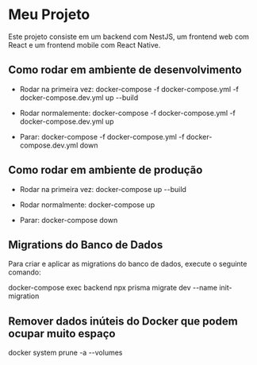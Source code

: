 # Meu Projeto

Este projeto consiste em um backend com NestJS, um frontend web com React e um frontend mobile com React Native.

## Como rodar em ambiente de desenvolvimento

- Rodar na primeira vez: docker-compose -f docker-compose.yml -f docker-compose.dev.yml up --build

- Rodar normalemente: docker-compose -f docker-compose.yml -f docker-compose.dev.yml up

- Parar: docker-compose -f docker-compose.yml -f docker-compose.dev.yml down

## Como rodar em ambiente de produção

- Rodar na primeira vez: docker-compose up --build

- Rodar normalmente: docker-compose up

- Parar: docker-compose down

## Migrations do Banco de Dados

Para criar e aplicar as migrations do banco de dados, execute o seguinte comando:

docker-compose exec backend npx prisma migrate dev --name init-migration

## Remover dados inúteis do Docker que podem ocupar muito espaço

docker system prune -a --volumes
